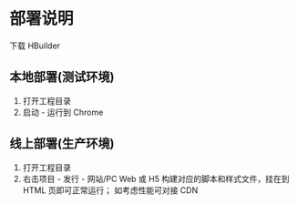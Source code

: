 # 部署说明

下载 HBuilder

## 本地部署(测试环境)
1. 打开工程目录
2. 启动 - 运行到 Chrome


## 线上部署(生产环境)
1. 打开工程目录
2. 右击项目 - 发行 - 网站/PC Web 或 H5
构建对应的脚本和样式文件，挂在到 HTML 页即可正常运行； 如考虑性能可对接 CDN